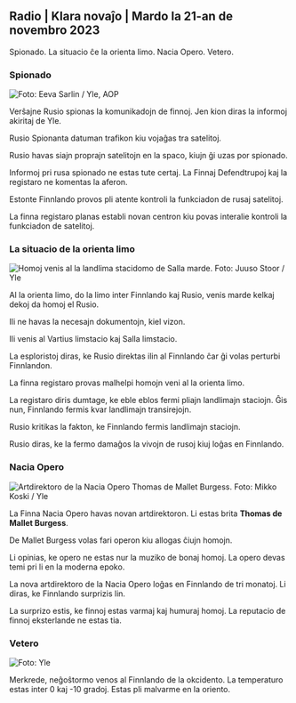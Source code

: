 ## Radio \| Klara novaĵo \| Mardo la 21-an de novembro 2023

Spionado. La situacio ĉe la orienta limo. Nacia Opero. Vetero.

### Spionado

![ Foto: Eeva Sarlin / Yle, AOP](https://images.cdn.yle.fi/image/upload/c_crop,h_562,w_1000,x_0,y_32/ar_1.7777777777777777,c_fill,g_faces,h_1250,w_1270,dpr_1.0/q_auto:eco/f_auto/fl_lossy/v1700569701/39-1204215655ca2203557b)

Verŝajne Rusio spionas la komunikadojn de finnoj. Jen kion diras la informoj akiritaj de Yle.

Rusio Spionanta datuman trafikon kiu vojaĝas tra satelitoj.

Rusio havas siajn proprajn satelitojn en la spaco, kiujn ĝi uzas por spionado.

Informoj pri rusa spionado ne estas tute certaj. La Finnaj Defendtrupoj kaj la registaro ne komentas la aferon.

Estonte Finnlando provos pli atente kontroli la funkciadon de rusaj satelitoj.

La finna registaro planas establi novan centron kiu povas interalie kontroli la funkciadon de satelitoj.

### La situacio de la orienta limo

![Homoj venis al la landlima stacidomo de Salla marde. Foto: Juuso Stoor / Yle](https://images.cdn.yle.fi/image/upload/c_crop,h_2515,w_4470,x_0,y_0/ar_1.7777777777777777,c_fill,g_faces,h_675,w_1200./d_1200.q_auto:eco/f_auto/fl_lossy/v1700575368/39-1203513655b5b4d432e9)

Al la orienta limo, do la limo inter Finnlando kaj Rusio, venis marde kelkaj dekoj da homoj el Rusio.

Ili ne havas la necesajn dokumentojn, kiel vizon.

Ili venis al Vartius limstacio kaj Salla limstacio.

La esploristoj diras, ke Rusio direktas ilin al Finnlando ĉar ĝi volas perturbi Finnlandon.

La finna registaro provas malhelpi homojn veni al la orienta limo.

La registaro diris dumtage, ke eble eblos fermi pliajn landlimajn staciojn. Ĝis nun, Finnlando fermis kvar landlimajn transirejojn.

Rusio kritikas la fakton, ke Finnlando fermis landlimajn staciojn.

Rusio diras, ke la fermo damaĝos la vivojn de rusoj kiuj loĝas en Finnlando.

### Nacia Opero

![Artdirektoro de la Nacia Opero Thomas de Mallet Burgess. Foto: Mikko Koski / Yle](https://images.cdn.yle.fi/image/upload/c_crop,h_3078,w_5472,x_0,y_570/ar_1.7777777777777777,c_fill,g_faces,h_6701,w_r1201.q_auto:eco/f_auto/fl_lossy/v1699350873/39-1196938654a091844d91)

La Finna Nacia Opero havas novan artdirektoron. Li estas brita **Thomas de Mallet Burgess**.

De Mallet Burgess volas fari operon kiu allogas ĉiujn homojn.

Li opinias, ke opero ne estas nur la muziko de bonaj homoj. La opero devas temi pri li en la moderna epoko.

La nova artdirektoro de la Nacia Opero loĝas en Finnlando de tri monatoj. Li diras, ke Finnlando surprizis lin.

La surprizo estis, ke finnoj estas varmaj kaj humuraj homoj. La reputacio de finnoj eksterlande ne estas tia.

### Vetero

![ Foto: Yle](https://images.cdn.yle.fi/image/upload/c_crop,h_1080,w_1919,x_0,y_0/ar_1.777777777777777,c_fill,g_faces,h_675,w_1201/0dp_auto.:eco/f_auto/fl_lossy/v1700579363/39-1204521655cc80468754)

Merkrede, neĝoŝtormo venos al Finnlando de la okcidento. La temperaturo estas inter 0 kaj -10 gradoj. Estas pli malvarme en la oriento.